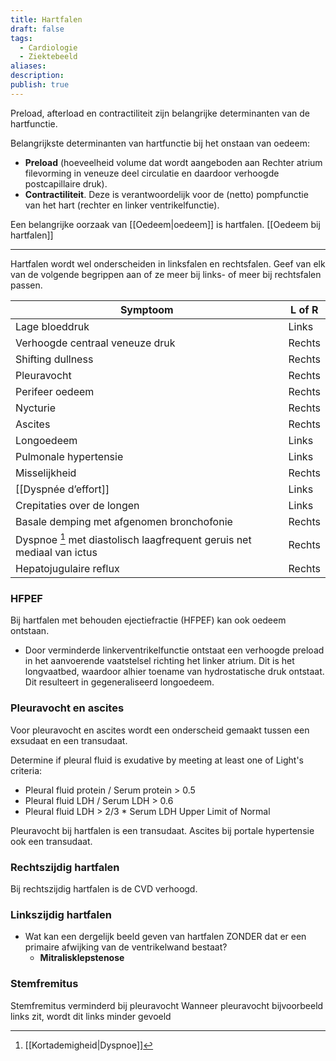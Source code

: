 ```yaml
---
title: Hartfalen
draft: false
tags:
  - Cardiologie
  - Ziektebeeld
aliases: 
description: 
publish: true
---
```


Preload, afterload en contractiliteit zijn belangrijke determinanten van de hartfunctie.

Belangrijkste determinanten van hartfunctie bij het onstaan van oedeem:

-   **Preload** (hoeveelheid volume dat wordt aangeboden aan Rechter atrium filevorming in veneuze deel circulatie en daardoor verhoogde postcapillaire druk).
-   **Contractiliteit**. Deze is verantwoordelijk voor de (netto) pompfunctie van het hart (rechter en linker ventrikelfunctie).

Een belangrijke oorzaak van [[Oedeem|oedeem]] is hartfalen.
[[Oedeem bij hartfalen]]

---

Hartfalen wordt wel onderscheiden in linksfalen en rechtsfalen. Geef van elk van de volgende begrippen aan of ze meer bij links- of meer bij rechtsfalen passen.

| Symptoom | L of R |
| --- | --- |
| Lage bloeddruk | Links |
| Verhoogde centraal veneuze druk | Rechts |
| Shifting dullness | Rechts |
| Pleuravocht | Rechts |
| Perifeer oedeem | Rechts |
| Nycturie | Rechts |
| Ascites  | Rechts |
| Longoedeem | Links |
| Pulmonale hypertensie | Links |
| Misselijkheid | Rechts |
| [[Dyspnée d’effort]] | Links |
| Crepitaties over de longen | Links |
| Basale demping met afgenomen bronchofonie | Rechts |
| Dyspnoe [^1] met diastolisch laagfrequent geruis net mediaal van ictus | Rechts |
| Hepatojugulaire reflux | Rechts |

### HFPEF
Bij hartfalen met behouden ejectiefractie (HFPEF) kan ook oedeem ontstaan.

- Door verminderde linkerventrikelfunctie ontstaat een verhoogde preload in het aanvoerende vaatstelsel richting het linker atrium. Dit is het longvaatbed, waardoor alhier toename van hydrostatische druk ontstaat. Dit resulteert in gegeneraliseerd longoedeem.

### Pleuravocht en ascites

Voor pleuravocht en ascites wordt een onderscheid gemaakt tussen een exsudaat en een transudaat.

Determine if pleural fluid is exudative by meeting at least one of Light's criteria:

-   Pleural fluid protein / Serum protein > 0.5
-   Pleural fluid LDH / Serum LDH > 0.6
-   Pleural fluid LDH > 2/3 * Serum LDH Upper Limit of Normal

Pleuravocht bij hartfalen is een transudaat. Ascites bij portale hypertensie ook een transudaat.

### Rechtszijdig hartfalen

Bij rechtszijdig hartfalen is de CVD verhoogd.

### Linkszijdig hartfalen

- Wat kan een dergelijk beeld geven van hartfalen ZONDER dat er een primaire afwijking van de ventrikelwand bestaat?
    - **Mitralisklepstenose**

### Stemfremitus

Stemfremitus verminderd bij pleuravocht
Wanneer pleuravocht bijvoorbeeld links zit, wordt dit links minder gevoeld

[^1]: [[Kortademigheid|Dyspnoe]]